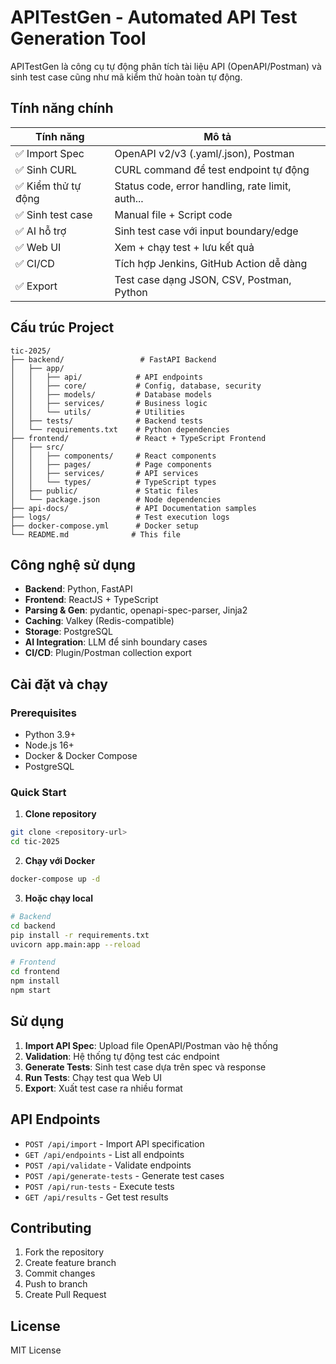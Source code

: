 # APITestGen - Automated API Test Generation Tool

APITestGen là công cụ tự động phân tích tài liệu API (OpenAPI/Postman) và sinh test case cũng như mã kiểm thử hoàn toàn tự động.

## Tính năng chính

| Tính năng | Mô tả |
|-----------|-------|
| ✅ Import Spec | OpenAPI v2/v3 (.yaml/.json), Postman |
| ✅ Sinh CURL | CURL command để test endpoint tự động |
| ✅ Kiểm thử tự động | Status code, error handling, rate limit, auth... |
| ✅ Sinh test case | Manual file + Script code |
| ✅ AI hỗ trợ | Sinh test case với input boundary/edge |
| ✅ Web UI | Xem + chạy test + lưu kết quả |
| ✅ CI/CD | Tích hợp Jenkins, GitHub Action dễ dàng |
| ✅ Export | Test case dạng JSON, CSV, Postman, Python |

## Cấu trúc Project

```
tic-2025/
├── backend/                 # FastAPI Backend
│   ├── app/
│   │   ├── api/            # API endpoints
│   │   ├── core/           # Config, database, security
│   │   ├── models/         # Database models
│   │   ├── services/       # Business logic
│   │   └── utils/          # Utilities
│   ├── tests/              # Backend tests
│   └── requirements.txt    # Python dependencies
├── frontend/               # React + TypeScript Frontend
│   ├── src/
│   │   ├── components/     # React components
│   │   ├── pages/          # Page components
│   │   ├── services/       # API services
│   │   └── types/          # TypeScript types
│   ├── public/             # Static files
│   └── package.json        # Node dependencies
├── api-docs/               # API Documentation samples
├── logs/                   # Test execution logs
├── docker-compose.yml      # Docker setup
└── README.md              # This file
```

## Công nghệ sử dụng

- **Backend**: Python, FastAPI
- **Frontend**: ReactJS + TypeScript
- **Parsing & Gen**: pydantic, openapi-spec-parser, Jinja2
- **Caching**: Valkey (Redis-compatible)
- **Storage**: PostgreSQL
- **AI Integration**: LLM để sinh boundary cases
- **CI/CD**: Plugin/Postman collection export

## Cài đặt và chạy

### Prerequisites
- Python 3.9+
- Node.js 16+
- Docker & Docker Compose
- PostgreSQL

### Quick Start

1. **Clone repository**
```bash
git clone <repository-url>
cd tic-2025
```

2. **Chạy với Docker**
```bash
docker-compose up -d
```

3. **Hoặc chạy local**
```bash
# Backend
cd backend
pip install -r requirements.txt
uvicorn app.main:app --reload

# Frontend
cd frontend
npm install
npm start
```

## Sử dụng

1. **Import API Spec**: Upload file OpenAPI/Postman vào hệ thống
2. **Validation**: Hệ thống tự động test các endpoint
3. **Generate Tests**: Sinh test case dựa trên spec và response
4. **Run Tests**: Chạy test qua Web UI
5. **Export**: Xuất test case ra nhiều format

## API Endpoints

- `POST /api/import` - Import API specification
- `GET /api/endpoints` - List all endpoints
- `POST /api/validate` - Validate endpoints
- `POST /api/generate-tests` - Generate test cases
- `POST /api/run-tests` - Execute tests
- `GET /api/results` - Get test results

## Contributing

1. Fork the repository
2. Create feature branch
3. Commit changes
4. Push to branch
5. Create Pull Request

## License

MIT License 